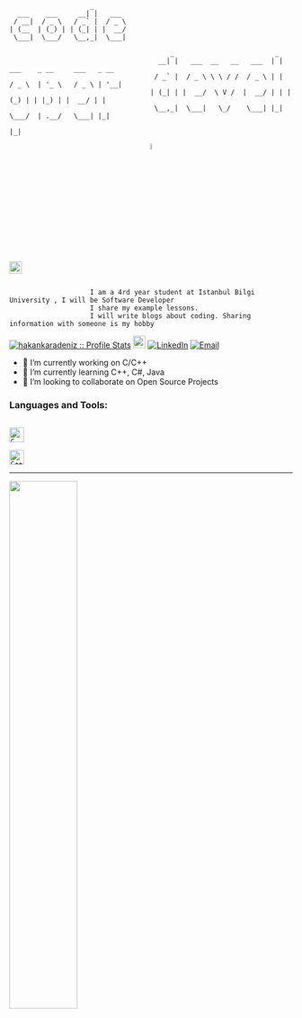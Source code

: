 ```
                    _        
  ___    ___     __| |   ___ 
 / __|  / _ \   / _` |  / _ \
| (__  | (_) | | (_| | |  __/
 \___|  \___/   \__,_|  \___|
    
                                        _                         _                               
                                     __| |   ___  __   __   ___  | |   ___    _ __     ___   _ __ 
                                    / _` |  / _ \ \ \ / /  / _ \ | |  / _ \  | '_ \   / _ \ | '__|
                                   | (_| | |  __/  \ V /  |  __/ | | | (_) | | |_) | |  __/ | |   
                                    \__,_|  \___|   \_/    \___| |_|  \___/  | .__/   \___| |_|   
                                                                             |_|
```
<p align="center">
<img src="https://media.giphy.com/media/hvRJCLFzcasrR4ia7z/giphy.gif" width="5%">
</p>

<p align="center">
<a href="https://www.linkedin.com/in/hakan-karadeniz-644880180/n"><img align="left" alt="Hakan Karadeniz" width="22px" src="https://raw.githubusercontent.com/peterthehan/peterthehan/master/assets/linkedin.svg" /></a>
<br />
<br />

                        I am a 4rd year student at Istanbul Bilgi University , I will be Software Developer
                        I share my example lessons.
                        I will write blogs about coding. Sharing information with someone is my hobby 
<p align="center">

<a href="https://github.com/hakankaradeniz" target="_blank"><img src="https://komarev.com/ghpvc/?username=hakankaradeniz&color=orange" alt="hakankaradeniz :: Profile Stats"></a>
<a href="https://hakankaradeniz.github.io/" target="_blank"><img src="https://icon-library.com/images/icon-website-png/icon-website-png-0.jpg" alt="hakankaradeniz" width="22px"></a>
<a href="https://www.linkedin.com/in/hakan-karadeniz-644880180/" target="_blank"><img alt="LinkedIn" src="https://img.shields.io/badge/LinkedIn-@hakankaradeniz-blue?style=flat&logo=linkedin"></a>
<a href="mailto:hakan.karadeniz@outlook.com" target="_blank"><img alt="Email" src="https://img.shields.io/badge/Email-hakan.karadeniz@gmail.com-yellowgreen?style=flat&logo=gmail"></a>
</p>

- 🔭 I’m currently working on C/C++
- 🌱 I’m currently learning C++, C#, Java
- 👯 I’m looking to collaborate on Open Source Projects

### Languages and Tools:
[<code>
<img alt="C" width="26px" src="https://upload.wikimedia.org/wikipedia/commons/1/19/C_Logo.png">
</code>](https://en.wikipedia.org/wiki/The_C_Programming_Language)
[<code>
<img alt="C++" width="26px" src="https://img.icons8.com/color/48/000000/c-plus-plus-logo.png">
</code>](https://en.wikipedia.org/wiki/C%2B%2B)




-----------------------------

<img width="49%" src="https://wakatime.com/share/@364014ef-3ada-4982-8714-41e26c71b234/aed6fae8-b384-490f-b0a1-564861af2748.svg"> 
                                                                 
